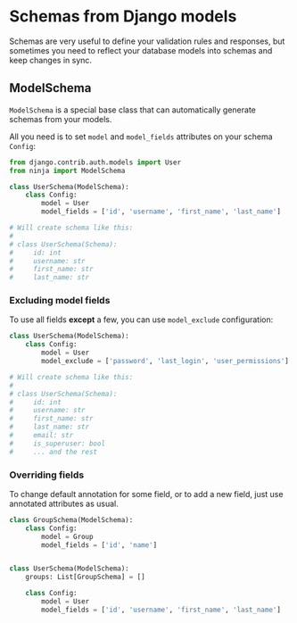 # Schemas from Django models


Schemas are very useful to define your validation rules and responses, but sometimes you need to reflect your database models into schemas and keep changes in sync.

## ModelSchema 

`ModelSchema` is a special base class that can automatically generate schemas from your models.

All you need is to set `model` and `model_fields` attributes on your schema `Config`:


```Python hl_lines="2 5 6 7"
from django.contrib.auth.models import User
from ninja import ModelSchema

class UserSchema(ModelSchema):
    class Config:
        model = User
        model_fields = ['id', 'username', 'first_name', 'last_name']

# Will create schema like this:
# 
# class UserSchema(Schema):
#     id: int
#     username: str
#     first_name: str
#     last_name: str
```

### Excluding model fields

To use all fields **except** a few, you can use `model_exclude` configuration:

```Python hl_lines="4"
class UserSchema(ModelSchema):
    class Config:
        model = User
        model_exclude = ['password', 'last_login', 'user_permissions']

# Will create schema like this:
# 
# class UserSchema(Schema):
#     id: int
#     username: str
#     first_name: str
#     last_name: str
#     email: str
#     is_superuser: bool
#     ... and the rest

```

### Overriding fields

To change default annotation for some field, or to add a new field, just use annotated attributes as usual. 

```Python hl_lines="1 2 3 4 8"
class GroupSchema(ModelSchema):
    class Config:
        model = Group
        model_fields = ['id', 'name']


class UserSchema(ModelSchema):
    groups: List[GroupSchema] = []

    class Config:
        model = User
        model_fields = ['id', 'username', 'first_name', 'last_name']

```
